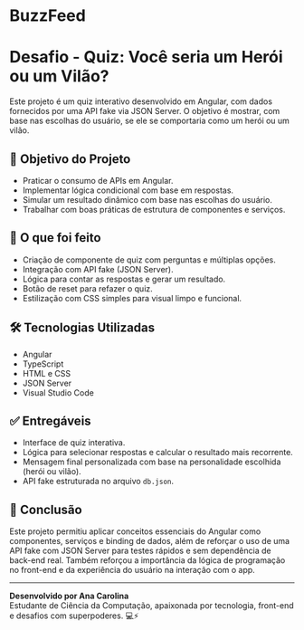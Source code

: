 # BuzzFeed

# Desafio - Quiz: Você seria um Herói ou um Vilão?

Este projeto é um quiz interativo desenvolvido em Angular, com dados fornecidos por uma API fake via JSON Server. O objetivo é mostrar, com base nas escolhas do usuário, se ele se comportaria como um herói ou um vilão.

## 🧠 Objetivo do Projeto

- Praticar o consumo de APIs em Angular.
- Implementar lógica condicional com base em respostas.
- Simular um resultado dinâmico com base nas escolhas do usuário.
- Trabalhar com boas práticas de estrutura de componentes e serviços.

## 📌 O que foi feito

- Criação de componente de quiz com perguntas e múltiplas opções.
- Integração com API fake (JSON Server).
- Lógica para contar as respostas e gerar um resultado.
- Botão de reset para refazer o quiz.
- Estilização com CSS simples para visual limpo e funcional.

## 🛠 Tecnologias Utilizadas

- Angular  
- TypeScript  
- HTML e CSS  
- JSON Server  
- Visual Studio Code  

## ✅ Entregáveis

- Interface de quiz interativa.
- Lógica para selecionar respostas e calcular o resultado mais recorrente.
- Mensagem final personalizada com base na personalidade escolhida (herói ou vilão).
- API fake estruturada no arquivo `db.json`.

## 📎 Conclusão

Este projeto permitiu aplicar conceitos essenciais do Angular como componentes, serviços e binding de dados, além de reforçar o uso de uma API fake com JSON Server para testes rápidos e sem dependência de back-end real. Também reforçou a importância da lógica de programação no front-end e da experiência do usuário na interação com o app.

---

**Desenvolvido por Ana Carolina**  
Estudante de Ciência da Computação, apaixonada por tecnologia, front-end e desafios com superpoderes. 💻⚡
